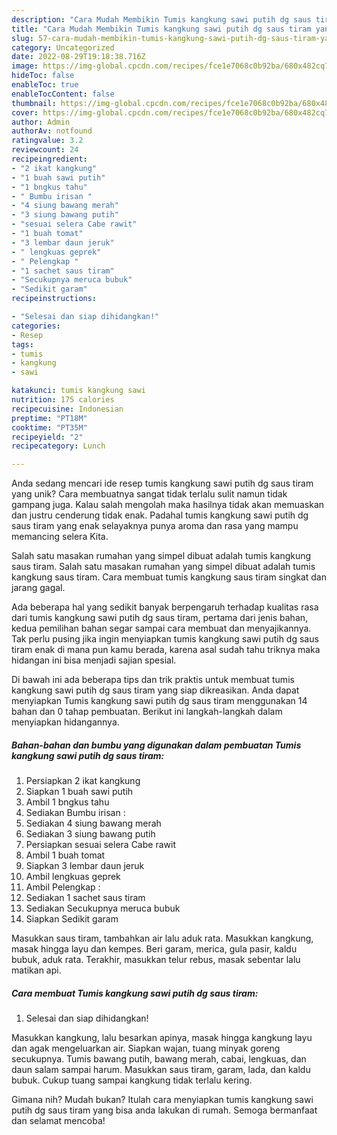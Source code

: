 ```yaml
---
description: "Cara Mudah Membikin Tumis kangkung sawi putih dg saus tiram yang Mantap"
title: "Cara Mudah Membikin Tumis kangkung sawi putih dg saus tiram yang Mantap"
slug: 57-cara-mudah-membikin-tumis-kangkung-sawi-putih-dg-saus-tiram-yang-mantap
category: Uncategorized
date: 2022-08-29T19:18:38.716Z
image: https://img-global.cpcdn.com/recipes/fce1e7068c0b92ba/680x482cq70/tumis-kangkung-sawi-putih-dg-saus-tiram-foto-resep-utama.jpg
hideToc: false
enableToc: true
enableTocContent: false
thumbnail: https://img-global.cpcdn.com/recipes/fce1e7068c0b92ba/680x482cq70/tumis-kangkung-sawi-putih-dg-saus-tiram-foto-resep-utama.jpg
cover: https://img-global.cpcdn.com/recipes/fce1e7068c0b92ba/680x482cq70/tumis-kangkung-sawi-putih-dg-saus-tiram-foto-resep-utama.jpg
author: Admin
authorAv: notfound
ratingvalue: 3.2
reviewcount: 24
recipeingredient:
- "2 ikat kangkung"
- "1 buah sawi putih"
- "1 bngkus tahu"
- " Bumbu irisan "
- "4 siung bawang merah"
- "3 siung bawang putih"
- "sesuai selera Cabe rawit"
- "1 buah tomat"
- "3 lembar daun jeruk"
- " lengkuas geprek"
- " Pelengkap "
- "1 sachet saus tiram"
- "Secukupnya meruca bubuk"
- "Sedikit garam"
recipeinstructions:

- "Selesai dan siap dihidangkan!"
categories:
- Resep
tags:
- tumis
- kangkung
- sawi

katakunci: tumis kangkung sawi 
nutrition: 175 calories
recipecuisine: Indonesian
preptime: "PT18M"
cooktime: "PT35M"
recipeyield: "2"
recipecategory: Lunch

---
```





Anda sedang mencari ide resep tumis kangkung sawi putih dg saus tiram yang unik? Cara membuatnya sangat tidak terlalu sulit namun tidak gampang juga. Kalau salah mengolah maka hasilnya tidak akan memuaskan dan justru cenderung tidak enak. Padahal tumis kangkung sawi putih dg saus tiram yang enak selayaknya punya aroma dan rasa yang mampu memancing selera Kita.





Salah satu masakan rumahan yang simpel dibuat adalah tumis kangkung saus tiram. Salah satu masakan rumahan yang simpel dibuat adalah tumis kangkung saus tiram. Cara membuat tumis kangkung saus tiram singkat dan jarang gagal.

Ada beberapa hal yang sedikit banyak berpengaruh terhadap kualitas rasa dari tumis kangkung sawi putih dg saus tiram, pertama dari jenis bahan, kedua pemilihan bahan segar sampai cara membuat dan menyajikannya. Tak perlu pusing jika ingin menyiapkan tumis kangkung sawi putih dg saus tiram enak di mana pun kamu berada, karena asal sudah tahu triknya maka hidangan ini bisa menjadi sajian spesial.






Di bawah ini ada beberapa tips dan trik praktis untuk membuat tumis kangkung sawi putih dg saus tiram yang siap dikreasikan. Anda dapat menyiapkan Tumis kangkung sawi putih dg saus tiram menggunakan 14 bahan dan 0 tahap pembuatan. Berikut ini langkah-langkah dalam menyiapkan hidangannya.

<!--inarticleads1-->

##### Bahan-bahan dan bumbu yang digunakan dalam pembuatan Tumis kangkung sawi putih dg saus tiram:

1. Persiapkan 2 ikat kangkung
1. Siapkan 1 buah sawi putih
1. Ambil 1 bngkus tahu
1. Sediakan  Bumbu irisan :
1. Sediakan 4 siung bawang merah
1. Sediakan 3 siung bawang putih
1. Persiapkan sesuai selera Cabe rawit
1. Ambil 1 buah tomat
1. Siapkan 3 lembar daun jeruk
1. Ambil  lengkuas geprek
1. Ambil  Pelengkap :
1. Sediakan 1 sachet saus tiram
1. Sediakan Secukupnya meruca bubuk
1. Siapkan Sedikit garam


Masukkan saus tiram, tambahkan air lalu aduk rata. Masukkan kangkung, masak hingga layu dan kempes. Beri garam, merica, gula pasir, kaldu bubuk, aduk rata. Terakhir, masukkan telur rebus, masak sebentar lalu matikan api. 

<!--inarticleads2-->

##### Cara membuat Tumis kangkung sawi putih dg saus tiram:


1. Selesai dan siap dihidangkan!

Masukkan kangkung, lalu besarkan apinya, masak hingga kangkung layu dan agak mengeluarkan air. Siapkan wajan, tuang minyak goreng secukupnya. Tumis bawang putih, bawang merah, cabai, lengkuas, dan daun salam sampai harum. Masukkan saus tiram, garam, lada, dan kaldu bubuk. Cukup tuang sampai kangkung tidak terlalu kering. 

Gimana nih? Mudah bukan? Itulah cara menyiapkan tumis kangkung sawi putih dg saus tiram yang bisa anda lakukan di rumah. Semoga bermanfaat dan selamat mencoba!
